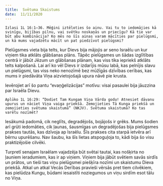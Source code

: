 ```yaml
---
title:  Svētuma Skaistums
date:  11/11/2020
---
```


`Izlasi 1L 16:1–36. Mēģini iztēloties šo ainu. Vai tu to iedomājies kā svinīgu, bijības pilnu, vai svētku noskaņās un priecīgu? Kā tie var būt abu kombinācija? Ko mēs no šīs ainas varam mācīties par pielūgsmi, un kā mums vajadzētu mācīt un pat piedzīvot pielūgsmi?`

Pielūgsmes vieta bija telts, kur Dievs bija mājojis ar seno Israēlu un kur viņiem tika atklāts glābšanas plāns. Tāpēc pielūgsmes un šādas izglītības centrā ir jābūt Jēzum un glābšanas plānam, kas viss tika iepriekš atklāts telts kalpošanā. Lai arī ko vēl Dievs ir izdarījis mūsu labā, kas pelnījis slavu un pielūgsmi, tas viss neko nenozīmē bez mūžīgās dzīvības cerības, kas mums ir piedāvāta Viņa aizvietojošajā upura nāvē pie krusta.

Ievērojiet arī šo pantu “evaņģelizācijas” motīvu: visai pasaulei bija jāuzzina par Israēla Dievu.

`Aplūko 1L 16:29: “Dodiet Tam Kungam Viņa Vārda godu! Atnesiet dāvanu upurus un nāciet Viņa vaiga priekšā. Zemojieties Tā Kunga priekšā un zemojieties svētuma skaistumā” (NKJV). Svētuma skaistumā? Ko tas varētu nozīmēt?`

Iesākumā padomā, cik neglīts, degradējošs, bojājošs ir grēks. Mums šodien arī grūti iedomāties, cik ļaunas, šausmīgas un degradējošas bija pielūgsmes prakses tautās, kas dzīvoja ap Israēlu. Šīs prakses cita starpā ietvēra arī bērnu upurēšanu. Nav šaubu, ka šīs lietas atspoguļoja to, kādi bija šo visu praktizējošie cilvēki.

Turpretī senajam Israēlam vajadzēja būt svētai tautai, kas nošķirta no ļauniem ieradumiem, kas ir ap viņiem. Viņiem bija jābūt svētiem savās sirdīs un prātos, un tieši tas viņu pielūgsmei piešķīra nozīmi un skaistumu Dieva priekšā. Atkal un atkal Vecās Derības pravieši vērsās pret tiem cilvēkiem, kas pielūdza Kungu, būdami iesaistīti noziegumos un viņu sirdīm esot tālu no Viņa.